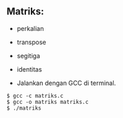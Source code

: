 Matriks:
--------
* perkalian 
* transpose 
* segitiga
* identitas

* Jalankan dengan GCC di terminal.
```
$ gcc -c matriks.c
$ gcc -o matriks matriks.c
$ ./matriks
```

